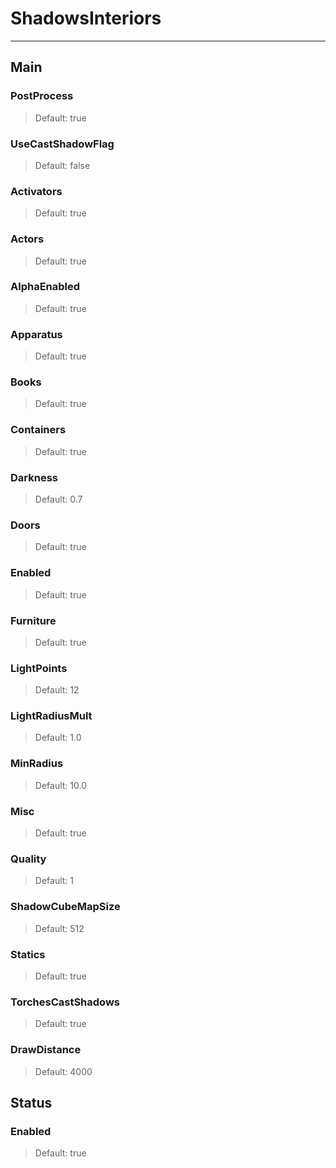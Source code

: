 # ShadowsInteriors

---

## Main

### PostProcess

>Default: true

### UseCastShadowFlag

>Default: false

### Activators

>Default: true

### Actors

>Default: true

### AlphaEnabled

>Default: true

### Apparatus

>Default: true

### Books

>Default: true

### Containers

>Default: true

### Darkness

>Default: 0.7

### Doors

>Default: true

### Enabled

>Default: true

### Furniture

>Default: true

### LightPoints

>Default: 12

### LightRadiusMult

>Default: 1.0

### MinRadius

>Default: 10.0

### Misc

>Default: true

### Quality

>Default: 1

### ShadowCubeMapSize

>Default: 512

### Statics

>Default: true

### TorchesCastShadows

>Default: true

### DrawDistance

>Default: 4000

## Status

### Enabled

>Default: true
